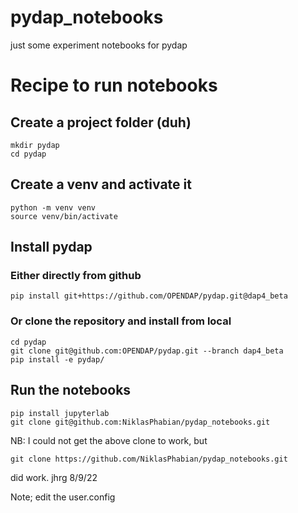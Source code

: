 # pydap_notebooks
just some experiment notebooks for pydap


# Recipe to run notebooks

## Create a project folder (duh)

    mkdir pydap
    cd pydap

## Create a venv and activate it
    
    python -m venv venv
    source venv/bin/activate

## Install pydap

### Either directly from github

    pip install git+https://github.com/OPENDAP/pydap.git@dap4_beta


### Or clone the repository and install from local

    cd pydap
    git clone git@github.com:OPENDAP/pydap.git --branch dap4_beta
    pip install -e pydap/


## Run the notebooks
    
    pip install jupyterlab
    git clone git@github.com:NiklasPhabian/pydap_notebooks.git

NB: I could not get the above clone to work, but

	git clone https://github.com/NiklasPhabian/pydap_notebooks.git

did work. jhrg 8/9/22

Note; edit the user.config 

